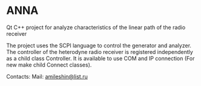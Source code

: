 # ANNA
Qt C++ project for analyze characteristics of the linear path of the radio receiver

The project uses the SCPI language to control the generator and analyzer. The controller of the heterodyne radio receiver is registered independently as a child class Controller.
It is available to use COM and IP connection (For new make child Connect classes).

Contacts:
Mail: amileshin@list.ru

